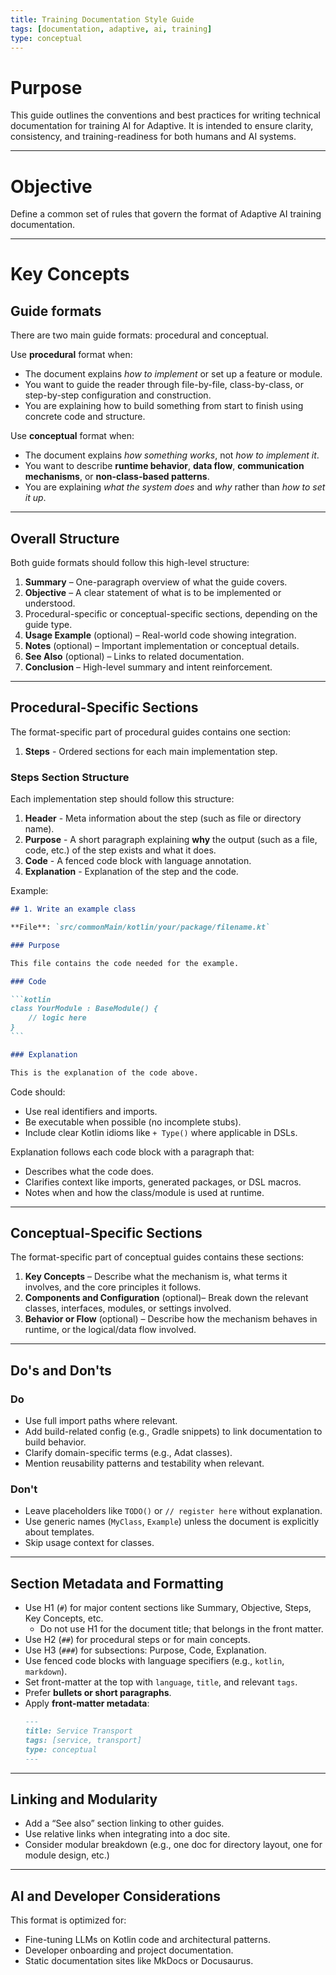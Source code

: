 ```yaml
---
title: Training Documentation Style Guide
tags: [documentation, adaptive, ai, training]
type: conceptual
---
```


# Purpose

This guide outlines the conventions and best practices for writing technical documentation for training AI for Adaptive.
It is intended to ensure clarity, consistency, and training-readiness for both humans and AI systems.

---

# Objective

Define a common set of rules that govern the format of Adaptive AI training documentation.

---

# Key Concepts

## Guide formats

There are two main guide formats: procedural and conceptual.

Use **procedural** format when:

- The document explains *how to implement* or set up a feature or module.
- You want to guide the reader through file-by-file, class-by-class, or step-by-step configuration and construction.
- You are explaining how to build something from start to finish using concrete code and structure.

Use **conceptual** format when:
- The document explains *how something works*, not *how to implement it*.
- You want to describe **runtime behavior**, **data flow**, **communication mechanisms**, or **non-class-based patterns**.
- You are explaining *what the system does* and *why* rather than *how to set it up*.

---

## Overall Structure

Both guide formats should follow this high-level structure:

1. **Summary** – One-paragraph overview of what the guide covers.
2. **Objective** – A clear statement of what is to be implemented or understood.
3. Procedural-specific or conceptual-specific sections, depending on the guide type.
4. **Usage Example** (optional) – Real-world code showing integration.
5. **Notes** (optional) – Important implementation or conceptual details.
6. **See Also** (optional) – Links to related documentation.
7. **Conclusion** – High-level summary and intent reinforcement.

---

## Procedural-Specific Sections

The format-specific part of procedural guides contains one section:

1. **Steps** - Ordered sections for each main implementation step.

### Steps Section Structure

Each implementation step should follow this structure:

1. **Header** - Meta information about the step (such as file or directory name).
2. **Purpose** - A short paragraph explaining **why** the output (such as a file, code, etc.) of the step exists and what it does.
3. **Code** - A fenced code block with language annotation.
4. **Explanation** - Explanation of the step and the code.

Example:

``````markdown
## 1. Write an example class

**File**: `src/commonMain/kotlin/your/package/filename.kt`

### Purpose

This file contains the code needed for the example.

### Code

```kotlin
class YourModule : BaseModule() {
    // logic here
}
```

### Explanation

This is the explanation of the code above.
``````

Code should:
- Use real identifiers and imports.
- Be executable when possible (no incomplete stubs).
- Include clear Kotlin idioms like `+ Type()` where applicable in DSLs.

Explanation follows each code block with a paragraph that:
- Describes what the code does.
- Clarifies context like imports, generated packages, or DSL macros.
- Notes when and how the class/module is used at runtime.

---

## Conceptual-Specific Sections

The format-specific part of conceptual guides contains these sections:

1. **Key Concepts** – Describe what the mechanism is, what terms it involves, and the core principles it follows.
2. **Components and Configuration** (optional)– Break down the relevant classes, interfaces, modules, or settings involved.
3. **Behavior or Flow** (optional) – Describe how the mechanism behaves in runtime, or the logical/data flow involved.

---

## Do's and Don'ts

### Do

- Use full import paths where relevant.
- Add build-related config (e.g., Gradle snippets) to link documentation to build behavior.
- Clarify domain-specific terms (e.g., Adat classes).
- Mention reusability patterns and testability when relevant.

### Don't

- Leave placeholders like `TODO()` or `// register here` without explanation.
- Use generic names (`MyClass`, `Example`) unless the document is explicitly about templates.
- Skip usage context for classes.

---

## Section Metadata and Formatting

- Use H1 (`#`) for major content sections like Summary, Objective, Steps, Key Concepts, etc.
  - Do not use H1 for the document title; that belongs in the front matter.
- Use H2 (`##`) for procedural steps or for main concepts.
- Use H3 (`###`) for subsections: Purpose, Code, Explanation.
- Use fenced code blocks with language specifiers (e.g., `kotlin`, `markdown`).
- Set front-matter at the top with `language`, `title`, and relevant `tags`.
- Prefer **bullets or short paragraphs**.
- Apply **front-matter metadata**:
  ```markdown
  ---
  title: Service Transport
  tags: [service, transport]
  type: conceptual
  ---
  ```
---

## Linking and Modularity

- Add a “See also” section linking to other guides.
- Use relative links when integrating into a doc site.
- Consider modular breakdown (e.g., one doc for directory layout, one for module design, etc.)

---

## AI and Developer Considerations

This format is optimized for:

- Fine-tuning LLMs on Kotlin code and architectural patterns.
- Developer onboarding and project documentation.
- Static documentation sites like MkDocs or Docusaurus.
